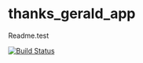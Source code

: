 thanks_gerald_app
=================

Readme.test

[![Build Status](https://travis-ci.org/ExFideFortis00/thanks_gerald_app.svg?branch=master)](https://travis-ci.org/ExFideFortis00/thanks_gerald_app)
